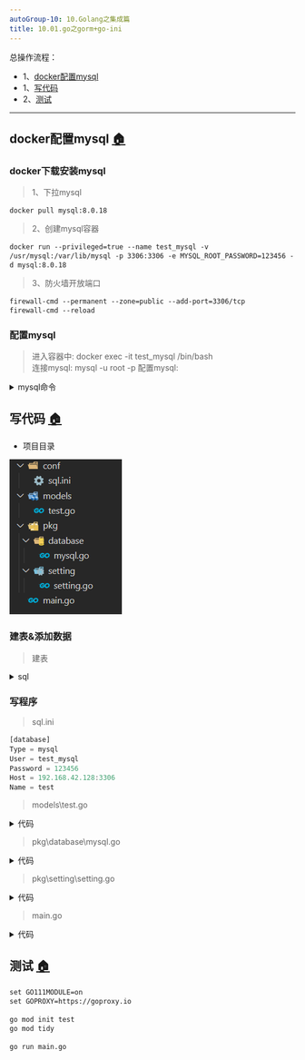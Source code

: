 ```yaml
---
autoGroup-10: 10.Golang之集成篇
title: 10.01.go之gorm+go-ini
---
```


总操作流程：
- 1、[docker配置mysql](#go-01)
- 1、[写代码](#go-02)
- 2、[测试](#go-03)

***

## docker配置mysql <a name="go-01" href="#" >:house:</a>

### docker下载安装mysql

> 1、下拉mysql

```
docker pull mysql:8.0.18
```

> 2、创建mysql容器

```
docker run --privileged=true --name test_mysql -v /usr/mysql:/var/lib/mysql -p 3306:3306 -e MYSQL_ROOT_PASSWORD=123456 -d mysql:8.0.18
```

> 3、防火墙开放端口

```
firewall-cmd --permanent --zone=public --add-port=3306/tcp
firewall-cmd --reload
```

### 配置mysql

> 进入容器中: docker exec -it test_mysql /bin/bash  
> 连接mysql: mysql -u root -p
> 配置mysql:

<details>
<summary>mysql命令</summary>

```sql
CREATE USER 'test_mysql'@'%' IDENTIFIED BY '123456';
flush privileges;

-- 创建数据库
create database test;
GRANT all privileges ON test.* TO 'test_mysql'@'%' WITH GRANT OPTION;
flush privileges; 

-- 修改加密规则
ALTER USER 'test_mysql'@'%' IDENTIFIED BY '123456' PASSWORD EXPIRE NEVER;

-- 更新一下用户的密码 
ALTER USER 'test_mysql'@'%' IDENTIFIED WITH mysql_native_password BY '123456';
FLUSH PRIVILEGES;

-- 再重置下密码
alter user 'test_mysql'@'%' identified by '123456';
FLUSH PRIVILEGES;
quit;
```

</details>

## 写代码 <a name="go-02" href="#" >:house:</a>

- 项目目录

![](./image/10.01-1.png)

### 建表&添加数据

> 建表

<details>
<summary>sql</summary>

```sql
use test;

CREATE table tests(
	id INT(11) primary key not null auto_increment,
	name VARCHAR(25),
	age int,
	birthday date
);

INSERT into tests VALUES (1,"张三",15,'2020-05-03');
INSERT into tests VALUES (2,"李四",16,'2020-04-03');
INSERT into tests VALUES (3,"李光",17,'2020-03-03');
```

</details>

### 写程序

> sql.ini

```js
[database]
Type = mysql
User = test_mysql
Password = 123456
Host = 192.168.42.128:3306
Name = test
```

> models\test.go

<details>
<summary>代码</summary>

```go
package models

import (
	"github.com/jinzhu/gorm"
	"time"
	orm "test/pkg/database"
)

type Test struct {
	ID int
	Name string 
	Age int
	Birthday time.Time
}


/**
*作用：通过年龄查询tests表的数据
*/
func GetTest(age int) (*Test, error) {
	var test Test
	err := orm.Eloquent.Where("age =?", age).First(&test).Error
	if err != nil && err != gorm.ErrRecordNotFound {
		return nil, err
	}
	return &test, nil
}
```

</details>

> pkg\database\mysql.go

<details>
<summary>代码</summary>

```go
package database

 import (
	 "fmt"
	 "log"
 
	 "github.com/jinzhu/gorm"
	 _ "github.com/jinzhu/gorm/dialects/mysql"
	 "test/pkg/setting"
 )
 
 
 var Eloquent *gorm.DB
 
 func init() {
	 var err error
 
	 Eloquent, err = gorm.Open(setting.DatabaseSetting.Type, fmt.Sprintf("%s:%s@tcp(%s)/%s?charset=utf8&parseTime=True&loc=Local",
		 setting.DatabaseSetting.User,
		 setting.DatabaseSetting.Password,
		 setting.DatabaseSetting.Host,
		 setting.DatabaseSetting.Name))
	 if err != nil {
		 log.Fatalf("mysql connect error : %v", err)
	 }
 
	 if Eloquent.Error != nil {
		 log.Fatalf("database error: %v", Eloquent.Error)
	 }
 
 }
```

</details>

> pkg\setting\setting.go

<details>
<summary>代码</summary>

```go
package setting

 import (
	 "log"
	 "github.com/go-ini/ini"
 )
 
 type Database struct {
	 Type        string
	 User        string
	 Password    string
	 Host        string
	 Name        string
 }
 
 var DatabaseSetting = &Database{}
 
 var cfg *ini.File
 
 func init() {
	 var err error
	 cfg, err = ini.Load("conf/sql.ini")
	 if err != nil {
		 log.Fatalf("setting.Setup, fail to parse 'conf/sql.ini': %v", err)
	 }
 
	 mapTo("database", DatabaseSetting)
 
 }
 
 func mapTo(section string, v interface{}) {
	 err := cfg.Section(section).MapTo(v)
	 if err != nil {
		 log.Fatalf("Cfg.MapTo RedisSetting err: %v", err)
	 }
 }
```

</details>

> main.go

<details>
<summary>代码</summary>

```go
package main

 import (
	 "log"
	 "fmt"
	 "test/models"
	 orm "test/pkg/database"
 )
 func main() {
   defer orm.Eloquent.Close()
   
   test,err := models.GetTest(15)
   //查询一条数据
   if err != nil {
	 log.Fatalf("查询数据失败: %v",err)
	 return
   }
   fmt.Println("查询数据成功")
   fmt.Println(test.Name)
 }
```

</details>

## 测试 <a name="go-03" href="#" >:house:</a>

```
set GO111MODULE=on
set GOPROXY=https://goproxy.io

go mod init test
go mod tidy

go run main.go
```